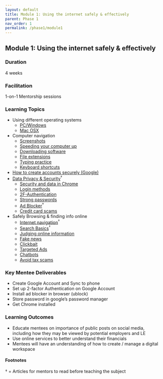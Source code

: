 ```yaml
---
layout: default
title: Module 1: Using the internet safely & effectively
parent: Phase 1
nav_order: 1
permalink: /phase1/module1
---
```


## Module 1: Using the internet safely & effectively

### Duration 

4 weeks

### Facilitation

1-on-1 Mentorship sessions

### Learning Topics

- Using different operating systems
  - <a href="https://www.digitallearn.org/courses/using-a-pc-windows-10-new" target="_blank">PC/Windows</a>
  - <a href="https://www.digitallearn.org/courses/using-a-mac-os-x" target="_blank">Mac OSX</a>
- Computer navigation
  - <a href="https://edu.gcfglobal.org/en/techsavvy/taking-screenshots/1/" target="_blank">Screenshots</a>
  - <a href="https://edu.gcfglobal.org/en/basic-computer-skills/tips-for-speeding-up-your-computer/1/" target="_blank">Speeding your computer up</a>
  - <a href="https://edu.gcfglobal.org/en/basic-computer-skills/installing-software-on-your-mac/1/" target="_blank">Downloading software</a>
  - <a href="https://edu.gcfglobal.org/en/basic-computer-skills/understanding-file-extensions/1/" target="_blank">File extensions</a>
  - <a href="https://edu.gcfglobal.org/en/typing/typing/1/" target="_blank">Typing practice</a>
  - <a href="https://edu.gcfglobal.org/en/techsavvy/keyboard-shortcuts/1/" target="_blank">Keyboard shortcuts</a>
- <a href="https://edu.gcfglobal.org/en/googleaccount/" target="_blank">How to create accounts securely (Google)</a>
- <a href="https://emergentworks.github.io/curriculum/digital-literacy/digital-security.html" target="_blank">Data Privacy & Security</a><sup>†</sup>
  - <a href="https://edu.gcfglobal.org/en/chrome/privacy-and-security-in-chrome/1/" target="_blank">Security and data in Chrome</a>
  - <a href="https://edu.gcfglobal.org/en/thenow/understanding-login-methods/1/" target="_blank">Login methods</a>
  - <a href="https://edu.gcfglobal.org/en/thenow/what-is-twofactor-authentication/1/" target="_blank">2F-Authentication</a>
  - <a href="https://edu.gcfglobal.org/en/internetsafety/creating-strong-passwords/1/" target="_blank">Strong passwords</a>
  - <a href="https://nordvpn.com/blog/what-is-ad-blocking/#:~:text=An%20ad%20blocker%20is%20any,web%20page%20against%20massive%20blacklists." target="_blank">Ad Blocker</a><sup>†</sup>
  - <a href="https://edu.gcfglobal.org/en/thenow/common-credit-card-scams/1/" target="_blank">Credit card scams</a>
- Safely Browsing & finding info online
  - <a href="https://emergentworks.github.io/curriculum/digital-literacy/the-internet.html" target="_blank">Internet navigation</a><sup>†</sup>
  - <a href="https://emergentworks.github.io/curriculum/digital-literacy/search.html" target="_blank">Search Basics</a><sup>†</sup>
  - <a href="https://edu.gcfglobal.org/en/digital-media-literacy/judging-online-information/1/" target="_blank">Judging online information</a>
  - <a href="https://edu.gcfglobal.org/en/thenow/what-is-fake-news/1/" target="_blank">Fake news</a>
  - <a href="https://edu.gcfglobal.org/en/thenow/what-is-clickbait/1/" target="_blank">Clickbait</a>
  - <a href="https://edu.gcfglobal.org/en/thenow/what-is-targeted-advertising/1/" target="_blank">Targeted Ads</a>
  - <a href="https://edu.gcfglobal.org/en/thenow/what-are-chatbots/1/" target="_blank">Chatbots</a>
  - <a href="https://edu.gcfglobal.org/en/online-money-tips/how-to-avoid-tax-scams/1/" target="_blank">Avoid tax scams</a>

### Key Mentee Deliverables

- Create Google Account and Sync to phone
- Set up 2-factor Authentication on Google Account
- Install ad blocker in browser (ublock)
- Store password in google’s password manager
- Get Chrome installed

### Learning Outcomes

- Educate mentees on importance of public posts on social media, including how they may be viewed by potential employers and LE
- Use online services to better understand their financials
- Mentees will have an understanding of how to create / manage a digital workspace

#### Footnotes

† = Articles for mentors to read before teaching the subject
